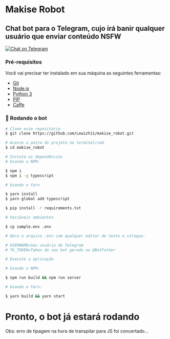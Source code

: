 # Makise Robot
## Chat bot para o Telegram, cujo irá banir qualquer usuário que enviar conteúdo NSFW

[![Chat on Telegram](https://img.shields.io/badge/Telegram-ShuseiKagari-blue)](https://t.me/ShuseiKagari)

### Pré-requisitos

Você vai precisar ter instalado em sua máquina as seguintes ferramentas:
- [Git](https://git-scm.com)
- [Node.js](https://nodejs.org/en/) 
- [Python 3](https://www.python.org/)
- [PIP](https://pypi.org/project/pip/) 
- [Caffe](https://caffe.berkeleyvision.org/install_apt.html) 

### 🤖 Rodando o bot

```bash
# Clone este repositório
$ git clone https://github.com/Lewizh11/makise_robot.git

# Acesse a pasta do projeto no terminal/cmd
$ cd makise_robot

# Instale as dependências
# Usando o NPM:

$ npm i
$ npm i -g typescript

# Usando o Yarn

$ yarn install
$ yarn global add typescript

$ pip install -r requirements.txt

# Variáveis ambientes

$ cp sample.env .env

# Abra o arquivo .env com qualquer editor de texto e coloque:

# USERNAME=Seu usuário do Telegram
# TG_TOKEN=Token do seu bot gerado no @BotFather

# Execute a aplicação

# Usando o NPM:

$ npm run build && npm run server

# Usando o Yarn:

$ yarn build && yarn start
```
# Pronto, o bot já estará rodando
Obs: erro de tipagem na hora de transpilar para JS foi concertado...
